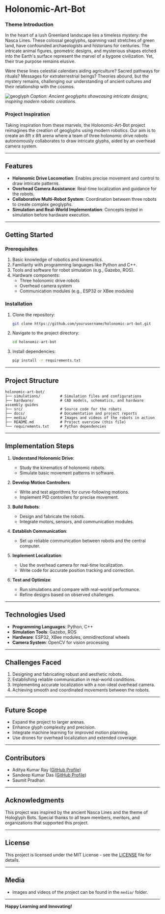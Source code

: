 # Holonomic-Art-Bot

### **Theme Introduction**
In the heart of a lush Greenland landscape lies a timeless mystery: the Nasca Lines. These colossal geoglyphs, spanning vast stretches of green land, have confounded archaeologists and historians for centuries. The intricate animal figures, geometric designs, and mysterious shapes etched into the Earth's surface represent the marvel of a bygone civilization. Yet, their true purpose remains elusive. 

Were these lines celestial calendars aiding agriculture? Sacred pathways for rituals? Messages for extraterrestrial beings? Theories abound, but the mystery remains, challenging our understanding of ancient cultures and their relationship with the cosmos.

![geoglyph](https://github.com/user-attachments/assets/5b210ef0-b108-4f4c-9c7d-96a323de23d5)
*Caption: Ancient geoglyphs showcasing intricate designs, inspiring modern robotic creations.*

### **Project Inspiration**
Taking inspiration from these marvels, the Holonomic-Art-Bot project reimagines the creation of geoglyphs using modern robotics. Our aim is to create an 8ft x 8ft arena where a team of three holonomic drive robots autonomously collaborates to draw intricate glyphs, aided by an overhead camera system.

---

## **Features**
- **Holonomic Drive Locomotion**: Enables precise movement and control to draw intricate patterns.
- **Overhead Camera Assistance**: Real-time localization and guidance for the robots.
- **Collaborative Multi-Robot System**: Coordination between three robots to create complex geoglyphs.
- **Simulation and Real-World Implementation**: Concepts tested in simulation before hardware execution.

---

## **Getting Started**

### Prerequisites
1. Basic knowledge of robotics and kinematics.
2. Familiarity with programming languages like Python and C++.
3. Tools and software for robot simulation (e.g., Gazebo, ROS).
4. Hardware components:
   - Three holonomic drive robots
   - Overhead camera system
   - Communication modules (e.g., ESP32 or XBee modules)

### Installation
1. Clone the repository:
   ```bash
   git clone https://github.com/yourusername/holonomic-art-bot.git
   ```
2. Navigate to the project directory:
   ```bash
   cd holonomic-art-bot
   ```
3. Install dependencies:
   ```bash
   pip install -r requirements.txt
   ```

---

## **Project Structure**
```
holonomic-art-bot/
├── simulations/         # Simulation files and configurations
├── hardware/            # CAD models, schematics, and hardware assembly guides
├── src/                 # Source code for the robots
├── docs/                # Documentation and project reports
├── media/               # Images and videos of the robots in action
├── README.md            # Project overview (this file)
└── requirements.txt     # Python dependencies
```

---

## **Implementation Steps**
1. **Understand Holonomic Drive**:
   - Study the kinematics of holonomic robots.
   - Simulate basic movement patterns in software.

2. **Develop Motion Controllers**:
   - Write and test algorithms for curve-following motions.
   - Implement PID controllers for precise movement.

3. **Build Robots**:
   - Design and fabricate the robots.
   - Integrate motors, sensors, and communication modules.

4. **Establish Communication**:
   - Set up reliable communication between robots and the central computer.

5. **Implement Localization**:
   - Use the overhead camera for real-time localization.
   - Write code for accurate position tracking and correction.

6. **Test and Optimize**:
   - Run simulations and compare with real-world performance.
   - Refine designs based on observed challenges.

---

## **Technologies Used**
- **Programming Languages**: Python, C++
- **Simulation Tools**: Gazebo, ROS
- **Hardware**: ESP32, XBee modules, omnidirectional wheels
- **Camera System**: OpenCV for vision processing

---

## **Challenges Faced**
1. Designing and fabricating robust and aesthetic robots.
2. Establishing reliable communication in real-world conditions.
3. Implementing accurate localization with a non-ideal overhead camera.
4. Achieving smooth and coordinated movements between the robots.

---

## **Future Scope**
- Expand the project to larger arenas.
- Enhance glyph complexity and precision.
- Integrate machine learning for improved motion planning.
- Use drones for overhead localization and extended coverage.

---

## **Contributors**
- Aditya Kumar Ray ([GitHub Profile](https://github.com/AdityaKumarRay))
- Sandeep Kumar Das ([GitHub Profile](https://github.com/Sandeep-622))
- Saumit Pradhan

---

## **Acknowledgments**
This project was inspired by the ancient Nasca Lines and the theme of Hologlyph Bots. Special thanks to all team members, mentors, and organizations that supported this project.

---

## **License**
This project is licensed under the MIT License - see the [LICENSE](LICENSE) file for details.

---

## **Media**
- Images and videos of the project can be found in the `media/` folder.

---

**Happy Learning and Innovating!**

